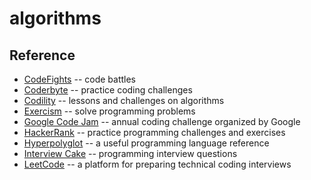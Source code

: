 # algorithms

## Reference

- [CodeFights](https://codefights.com/) -- code battles
- [Coderbyte](https://www.coderbyte.com) -- practice coding challenges
- [Codility](https://codility.com/programmers/lessons/) -- lessons and challenges on algorithms
- [Exercism](http://exercism.io) -- solve programming problems
- [Google Code Jam](https://code.google.com/codejam/) -- annual coding challenge organized by Google
- [HackerRank](https://www.hackerrank.com/) -- practice programming challenges and exercises
- [Hyperpolyglot](http://hyperpolyglot.org/) -- a useful programming language reference
- [Interview Cake](https://www.interviewcake.com) -- programming interview questions
- [LeetCode](https://leetcode.com/) -- a platform for preparing technical coding interviews
